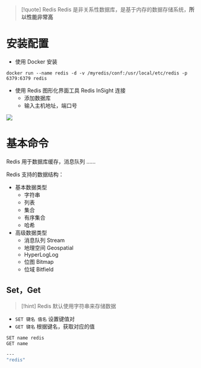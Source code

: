>[!quote] Redis
>Redis 是非关系性数据库，是基于内存的数据存储系统，**所以性能非常高**

# 安装配置
- 使用 Docker 安装 
```
docker run --name redis -d -v /myredis/conf:/usr/local/etc/redis -p 6379:6379 redis
```

- 使用 Redis 图形化界面工具 Redis InSight 连接
	- 添加数据库
	- 输入主机地址，端口号

![](https://obsidian-1307744200.cos.ap-guangzhou.myqcloud.com/%E5%9B%BE%E7%89%87/202404180051783.png)

# 基本命令
Redis 用于数据库缓存，消息队列 ……

Redis 支持的数据结构：
- 基本数据类型
	- 字符串
	- 列表
	- 集合
	- 有序集合
	- 哈希
- 高级数据类型
	- 消息队列 Stream
	- 地理空间 Geospatial
	- HyperLogLog
	- 位图 Bitmap
	- 位域 Bitfield

## Set，Get
>[!hint] Redis 默认使用字符串来存储数据

- `SET 键名 值名` 设置键值对
- `GET 键名` 根据键名，获取对应的值

```bash
SET name redis
GET name

---
"redis"
```










